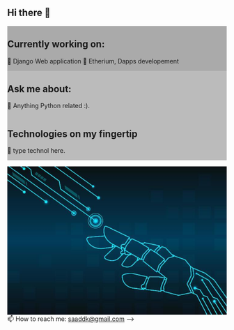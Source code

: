 


</head>
<body>

<h2> Hi there 👋</h2>

<div class="row">
  <div class="column" style="background-color:#aaa;">
    <h2>Currently working on:</h2>
    <p>
      🔭  Django Web application
      🌱 Etherium, Dapps developement</p>
  </div>
  <div class="column" style="background-color:#bbb;">
    <h2>Ask me about:</h2>
    <p>💬 Anything Python related :).</p>
  </div>
  <div class="column" style="background-color:#bbb;">
    <h2>Technologies on my fingertip</h2>
    <p>💬 type technol here.</p>
  </div>
</div>
</body>
</html>


<a href="url"><img src="/robot-hand-connection-technology-vector.jpg" align="right"  ></a>






📫 How to reach me: saaddk@gmail.com
-->
